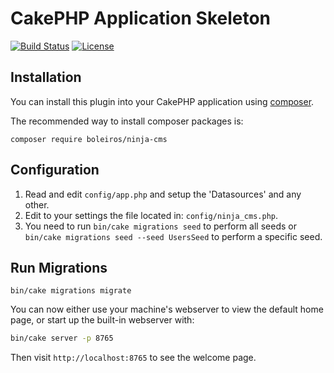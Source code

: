 # CakePHP Application Skeleton

[![Build Status](https://img.shields.io/travis/cakephp/app/master.svg?style=flat-square)](https://travis-ci.org/cakephp/app)
[![License](https://img.shields.io/packagist/l/cakephp/app.svg?style=flat-square)](https://packagist.org/packages/cakephp/app)



## Installation

You can install this plugin into your CakePHP application using [composer](http://getcomposer.org).

The recommended way to install composer packages is:

```
composer require boleiros/ninja-cms
```

## Configuration

1. Read and edit `config/app.php` and setup the 'Datasources' and any other.
2. Edit to your settings the file located in: `config/ninja_cms.php`.
3. You need to run `bin/cake migrations seed` to perform all seeds or `bin/cake migrations seed --seed UsersSeed` to perform a specific seed.


## Run Migrations

```
bin/cake migrations migrate
```

You can now either use your machine's webserver to view the default home page, or start
up the built-in webserver with:

```bash
bin/cake server -p 8765
```

Then visit `http://localhost:8765` to see the welcome page.

